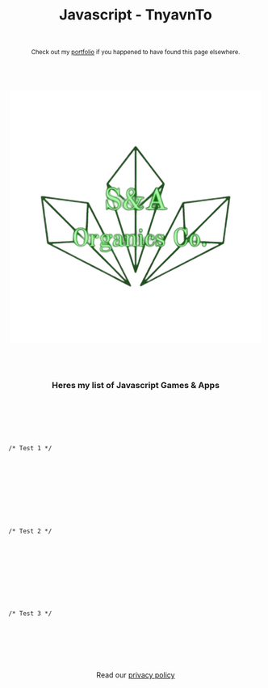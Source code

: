 <h1 align=center>Javascript - TnyavnTo</h1>

<br>

<p align=center><sup>Check out my <a href='https://tnyavnto.com' target='_blank'>portfolio</a> if you happened to have found this page elsewhere.</sup></p>

<br><br>

<p align=center>
    <img src='https://github.com/Svxy/imgs/blob/main/icon.png?raw=true' alt='Github Couldnt Load The Image'>
</p>

<br><br>

<h3 align=center>Heres my list of Javascript Games & Apps</h3>

<br><br>

<!-- 1. -->

<p align=center>
<pre>
<code class="javascript"> 

/* Test 1 */

</code>
</pre>
</p>

<br><br>

<!-- 2. -->

<p align=center>
<pre>
<code class="javascript"> 

/* Test 2 */

</code>
</pre>
</p>

<br><br>

<!-- 3. -->

<p align=center>
<pre>
<code class="javascript"> 

/* Test 3 */

</code>
</pre>
</p>

<br><br>

<p align=center>Read our <a href='https://tnyavnto.com/policy/' target='_blank'>privacy policy</a></p>